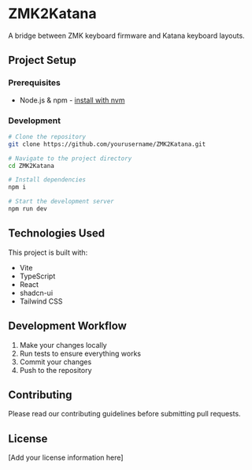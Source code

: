 # ZMK2Katana

A bridge between ZMK keyboard firmware and Katana keyboard layouts.

## Project Setup

### Prerequisites

- Node.js & npm - [install with nvm](https://github.com/nvm-sh/nvm#installing-and-updating)

### Development

```sh
# Clone the repository
git clone https://github.com/yourusername/ZMK2Katana.git

# Navigate to the project directory
cd ZMK2Katana

# Install dependencies
npm i

# Start the development server
npm run dev
```

## Technologies Used

This project is built with:

- Vite
- TypeScript
- React
- shadcn-ui
- Tailwind CSS

## Development Workflow

1. Make your changes locally
2. Run tests to ensure everything works
3. Commit your changes
4. Push to the repository

## Contributing

Please read our contributing guidelines before submitting pull requests.

## License

[Add your license information here]
